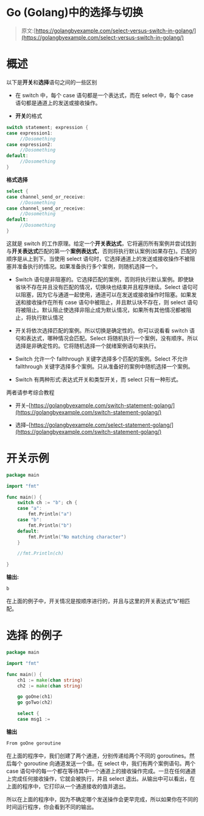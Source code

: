 # Go (Golang)中的选择与切换

> 原文:[https://golangbyexample.com/select-versus-switch-in-golang/](https://golangbyexample.com/select-versus-switch-in-golang/)

# **概述**

以下是**开关**和**选择**语句之间的一些区别

*   在 switch 中，每个 case 语句都是一个表达式，而在 select 中，每个 case 语句都是通道上的发送或接收操作。

*   **开关**的格式

```go
switch statement; expression {
case expression1:
     //Dosomething
case expression2:
     //Dosomething
default:
     //Dosomething
}
```

**格式选择**

```go
select {
case channel_send_or_receive:
     //Dosomething
case channel_send_or_receive:
     //Dosomething
default:
     //Dosomething
}
```

这就是 switch 的工作原理。给定一个**开关表达式**，它将遍历所有案例并尝试找到与**开关表达式**匹配的第一个**案例表达式**，否则将执行默认案例(如果存在)。匹配的顺序是从上到下。当使用 select 语句时，它选择通道上的发送或接收操作不被阻塞并准备执行的情况。如果准备执行多个案例，则随机选择一个。

*   Switch 语句是非阻塞的。它选择匹配的案例，否则将执行默认案例。即使缺省块不存在并且没有匹配的情况，切换块也结束并且程序继续。Select 语句可以阻塞，因为它与通道一起使用，通道可以在发送或接收操作时阻塞。如果发送和接收操作在所有 case 语句中被阻止，并且默认块不存在，则 select 语句将被阻止。默认阻止使选择非阻止成为默认情况，如果所有其他情况都被阻止，将执行默认情况

*   开关将依次选择匹配的案例。所以切换是确定性的。你可以说看看 switch 语句和表达式，哪种情况会匹配。Select 将随机执行一个案例，没有顺序。所以选择是非确定性的。它将随机选择一个就绪案例语句来执行。

*   Switch 允许一个 fallthrough 关键字选择多个匹配的案例。Select 不允许 fallthrough 关键字选择多个案例。只从准备好的案例中随机选择一个案例。

*   Switch 有两种形式:表达式开关和类型开关，而 select 只有一种形式。

两者请参考综合教程

*   开关–[https://golangbyexample.com/switch-statement-golang/](https://golangbyexample.com/switch-statement-golang/)

*   选择–[https://golangbyexample.com/select-statement-golang/](https://golangbyexample.com/switch-statement-golang/)

# **开关示例**

```go
package main

import "fmt"

func main() {
    switch ch := "b"; ch {
    case "a":
        fmt.Println("a")
    case "b":
        fmt.Println("b")    
    default:
        fmt.Println("No matching character")    
    }

    //fmt.Println(ch)

} 
```

**输出:**

```go
b
```

在上面的例子中，开关情况是按顺序进行的，并且与这里的开关表达式“b”相匹配。

# **选择** 的例子

```go
package main

import "fmt"

func main() {
    ch1 := make(chan string)
    ch2 := make(chan string)

    go goOne(ch1)
    go goTwo(ch2)

    select {
    case msg1 := 
```

**输出**

```go
From goOne goroutine
```

在上面的程序中，我们创建了两个通道，分别传递给两个不同的 goroutines。然后每个 goroutine 向通道发送一个值。在 select 中，我们有两个案例语句。两个 case 语句中的每一个都在等待其中一个通道上的接收操作完成。一旦在任何通道上完成任何接收操作，它就会被执行，并且 select 退出。从输出中可以看出，在上面的程序中，它打印从一个通道接收的值并退出。

所以在上面的程序中，因为不确定哪个发送操作会更早完成，所以如果你在不同的时间运行程序，你会看到不同的输出。